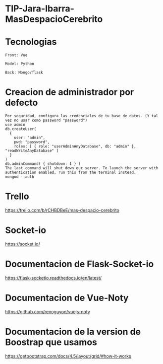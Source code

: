 # TIP-Jara-Ibarra-MasDespacioCerebrito

  # Tecnologias
  
    Front: Vue
    
    Model: Python
    
    Back: Mongo/flask

# Creacion de administrador por defecto
    Por seguridad, configura las credenciales de tu base de datos. (Y tal vez no usar como password "password")
    use admin
    db.createUser(
      {
        user: "admin",
        pwd: "password",
        roles: [ { role: "userAdminAnyDatabase", db: "admin" }, "readWriteAnyDatabase" ]
      }
    )
    db.adminCommand( { shutdown: 1 } )
    The last command will shut down our server. To launch the server with authentication enabled, run this from the terminal instead.
    mongod --auth
    
# Trello
https://trello.com/b/rCHBDBeE/mas-despacio-cerebrito

# Socket-io
https://socket.io/

# Documentacion de Flask-Socket-io 
https://flask-socketio.readthedocs.io/en/latest/

# Documentacion de Vue-Noty 
https://github.com/renoguyon/vuejs-noty

# Documentacion de la version de Boostrap que usamos
https://getbootstrap.com/docs/4.5/layout/grid/#how-it-works
